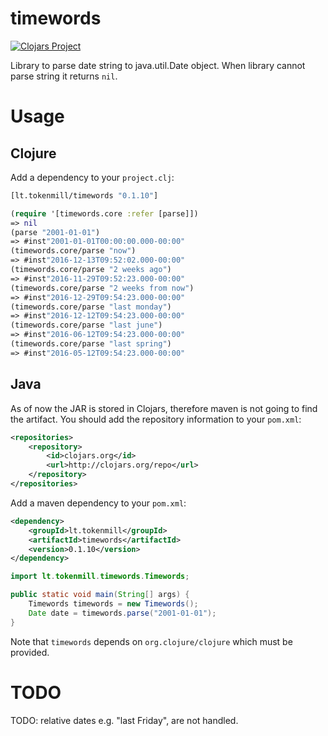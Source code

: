 # timewords

[![Clojars Project](https://img.shields.io/clojars/v/lt.tokenmill/timewords.svg)](https://clojars.org/lt.tokenmill/timewords)

Library to parse date string to java.util.Date object. When library cannot parse string it returns `nil`.

# Usage
 
## Clojure

Add a dependency to your `project.clj`:

```clojure
[lt.tokenmill/timewords "0.1.10"]
```

```clojure
(require '[timewords.core :refer [parse]])
=> nil
(parse "2001-01-01")
=> #inst"2001-01-01T00:00:00.000-00:00"
(timewords.core/parse "now")
=> #inst"2016-12-13T09:52:02.000-00:00"
(timewords.core/parse "2 weeks ago")
=> #inst"2016-11-29T09:52:23.000-00:00"
(timewords.core/parse "2 weeks from now")
=> #inst"2016-12-29T09:54:23.000-00:00"
(timewords.core/parse "last monday")
=> #inst"2016-12-12T09:54:23.000-00:00"
(timewords.core/parse "last june")
=> #inst"2016-06-12T09:54:23.000-00:00"
(timewords.core/parse "last spring")
=> #inst"2016-05-12T09:54:23.000-00:00"
```

## Java

As of now the JAR is stored in Clojars, therefore maven is not going to find the artifact.
You should add the repository information to your `pom.xml`:
```xml
<repositories>
    <repository>
        <id>clojars.org</id>
        <url>http://clojars.org/repo</url>
    </repository>
</repositories>

```

Add a maven dependency to your `pom.xml`:

```xml
<dependency>
    <groupId>lt.tokenmill</groupId>
    <artifactId>timewords</artifactId>
    <version>0.1.10</version>
</dependency>
```

```java
import lt.tokenmill.timewords.Timewords;

public static void main(String[] args) {
    Timewords timewords = new Timewords();
    Date date = timewords.parse("2001-01-01");
}
```
Note that `timewords` depends on `org.clojure/clojure` which must be provided.

# TODO

TODO: relative dates e.g. "last Friday", are not handled.
